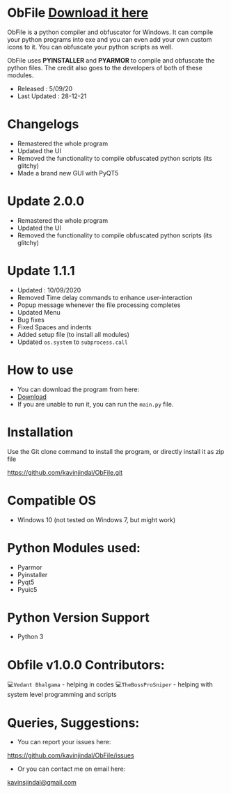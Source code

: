 
# ObFile [Download it here](https://drive.google.com/file/d/12cyGygLhcV5ItJ8IPsvpgEre-TGJt3aR/view?usp=sharing)
ObFile is a python compiler and obfuscator for Windows. It can compile your python programs into exe and you can even add your own custom icons to it. You can obfuscate your python scripts as well. 

ObFile uses **PYINSTALLER** and **PYARMOR** to compile and obfuscate the python files. The credit also goes to the developers of both of these modules. 

* Released : 5/09/20
* Last Updated : 28-12-21

# Changelogs
* Remastered the whole program
* Updated the UI
* Removed the functionality to compile obfuscated python scripts (its glitchy)
* Made a brand new GUI with PyQT5

# Update 2.0.0
* Remastered the whole program
* Updated the UI
* Removed the functionality to compile obfuscated python scripts (its glitchy)


# Update 1.1.1
* Updated : 10/09/2020
* Removed Time delay commands to enhance user-interaction
* Popup message whenever the file processing completes
* Updated Menu
* Bug fixes
* Fixed Spaces and indents
* Added setup file (to install all modules)
* Updated `os.system` to `subprocess.call`

# How to use
* You can download the program from here: 
* [Download](https://drive.google.com/file/d/12cyGygLhcV5ItJ8IPsvpgEre-TGJt3aR/view?usp=sharing)
* If you are unable to run it, you can run the `main.py` file. 

 # Installation
 
 Use the Git clone command to install the program, or directly install it as zip file
 
 https://github.com/kavinjindal/ObFile.git
 
# Compatible OS

* Windows 10 (not tested on Windows 7, but might work)



# Python Modules used:
* Pyarmor
* Pyinstaller
* Pyqt5
* Pyuic5

# Python Version Support
* Python 3

# Obfile v1.0.0 Contributors:
:computer:` Vedant Bhalgama ` - helping in codes
:computer:` TheBossProSniper ` - helping with system level programming and scripts

# Queries, Suggestions:

* You can report your issues here:

https://github.com/kavinjindal/ObFile/issues

* Or you can contact me on email here:

kavinsjindal@gmail.com




